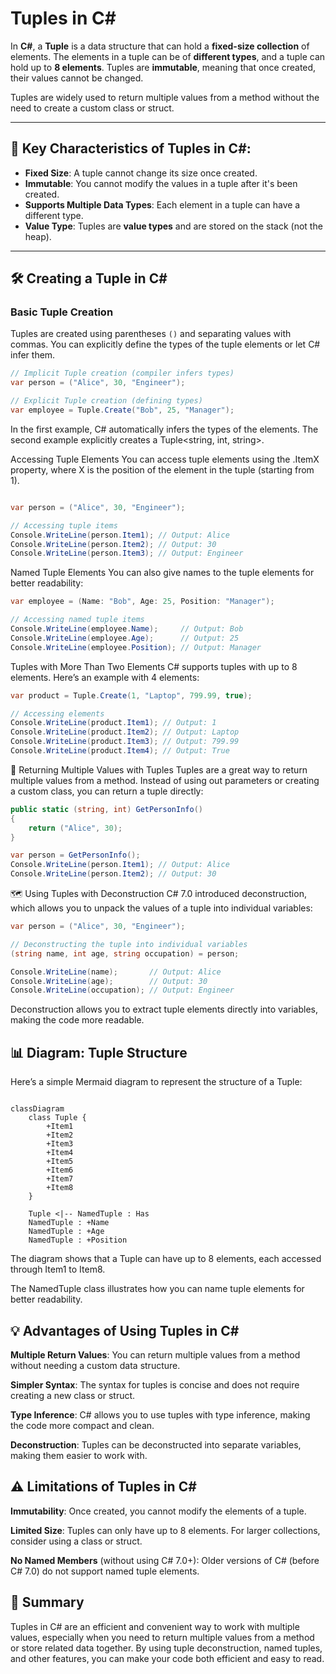 # Tuples in C#

In **C#**, a **Tuple** is a data structure that can hold a **fixed-size collection** of elements. The elements in a tuple can be of **different types**, and a tuple can hold up to **8 elements**. Tuples are **immutable**, meaning that once created, their values cannot be changed. 

Tuples are widely used to return multiple values from a method without the need to create a custom class or struct.

---

## 🧠 **Key Characteristics of Tuples in C#:**
- **Fixed Size**: A tuple cannot change its size once created.
- **Immutable**: You cannot modify the values in a tuple after it's been created.
- **Supports Multiple Data Types**: Each element in a tuple can have a different type.
- **Value Type**: Tuples are **value types** and are stored on the stack (not the heap).

---

## 🛠️ **Creating a Tuple in C#**

### Basic Tuple Creation
Tuples are created using parentheses `()` and separating values with commas. You can explicitly define the types of the tuple elements or let C# infer them.

```csharp
// Implicit Tuple creation (compiler infers types)
var person = ("Alice", 30, "Engineer");

// Explicit Tuple creation (defining types)
var employee = Tuple.Create("Bob", 25, "Manager");
```
In the first example, C# automatically infers the types of the elements. The second example explicitly creates a Tuple<string, int, string>.

Accessing Tuple Elements
You can access tuple elements using the .ItemX property, where X is the position of the element in the tuple (starting from 1).

```csharp

var person = ("Alice", 30, "Engineer");

// Accessing tuple items
Console.WriteLine(person.Item1); // Output: Alice
Console.WriteLine(person.Item2); // Output: 30
Console.WriteLine(person.Item3); // Output: Engineer
```

Named Tuple Elements
You can also give names to the tuple elements for better readability:

```csharp
var employee = (Name: "Bob", Age: 25, Position: "Manager");

// Accessing named tuple items
Console.WriteLine(employee.Name);     // Output: Bob
Console.WriteLine(employee.Age);      // Output: 25
Console.WriteLine(employee.Position); // Output: Manager
```

Tuples with More Than Two Elements
C# supports tuples with up to 8 elements. Here’s an example with 4 elements:

```csharp
var product = Tuple.Create(1, "Laptop", 799.99, true);

// Accessing elements
Console.WriteLine(product.Item1); // Output: 1
Console.WriteLine(product.Item2); // Output: Laptop
Console.WriteLine(product.Item3); // Output: 799.99
Console.WriteLine(product.Item4); // Output: True

```
🧩 Returning Multiple Values with Tuples
Tuples are a great way to return multiple values from a method. Instead of using out parameters or creating a custom class, you can return a tuple directly:

```csharp
public static (string, int) GetPersonInfo()
{
    return ("Alice", 30);
}

var person = GetPersonInfo();
Console.WriteLine(person.Item1); // Output: Alice
Console.WriteLine(person.Item2); // Output: 30
```


🗺️ Using Tuples with Deconstruction
C# 7.0 introduced deconstruction, which allows you to unpack the values of a tuple into individual variables:

```csharp
var person = ("Alice", 30, "Engineer");

// Deconstructing the tuple into individual variables
(string name, int age, string occupation) = person;

Console.WriteLine(name);       // Output: Alice
Console.WriteLine(age);        // Output: 30
Console.WriteLine(occupation); // Output: Engineer

```
Deconstruction allows you to extract tuple elements directly into variables, making the code more readable.

## 📊 Diagram: Tuple Structure
Here’s a simple Mermaid diagram to represent the structure of a Tuple:

```mermaid

classDiagram
    class Tuple {
        +Item1
        +Item2
        +Item3
        +Item4
        +Item5
        +Item6
        +Item7
        +Item8
    }

    Tuple <|-- NamedTuple : Has
    NamedTuple : +Name
    NamedTuple : +Age
    NamedTuple : +Position

```
The diagram shows that a Tuple can have up to 8 elements, each accessed through Item1 to Item8.

The NamedTuple class illustrates how you can name tuple elements for better readability.

## 💡 Advantages of Using Tuples in C#

**Multiple Return Values**: You can return multiple values from a method without needing a custom data structure.

**Simpler Syntax**: The syntax for tuples is concise and does not require creating a new class or struct.

**Type Inference**: C# allows you to use tuples with type inference, making the code more compact and clean.

**Deconstruction**: Tuples can be deconstructed into separate variables, making them easier to work with.

##  ⚠️ Limitations of Tuples in C#

**Immutability**: Once created, you cannot modify the elements of a tuple.

**Limited Size**: Tuples can only have up to 8 elements. For larger collections, consider using a class or struct.

**No Named Members** (without using C# 7.0+): Older versions of C# (before C# 7.0) do not support named tuple elements.

## 📌 Summary

Tuples in C# are an efficient and convenient way to work with multiple values, especially when you need to return multiple values from a method or store related data together. By using tuple deconstruction, named tuples, and other features, you can make your code both efficient and easy to read.
